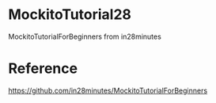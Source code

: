 # MockitoTutorial28
MockitoTutorialForBeginners from in28minutes

# Reference
https://github.com/in28minutes/MockitoTutorialForBeginners
